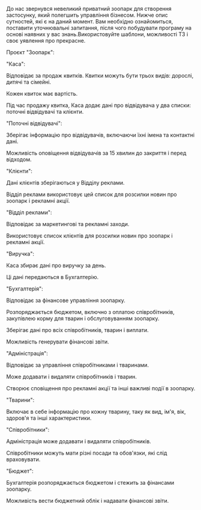 До нас звернувся невеликий приватний зоопарк для створення застосунку, який полегшить управління бізнесом. Нижче опис сутностей, які є на даний момент. Вам необхідно ознайомиться, поставити уточнювальні запитання, після чого побудувати програму на основі наявних у вас знань.Використовуйте шаблони, можливості ТЗ і своє уявлення про прекрасне.

Проєкт "Зоопарк":

"Каса":

Відповідає за продаж квитків. Квитки можуть бути трьох видів: дорослі, дитячі та сімейні.

Кожен квиток має вартість.

Під час продажу квитка, Каса додає дані про відвідувача у два списки: поточні відвідувачі та клієнти.

"Поточні відвідувачі":

Зберігає інформацію про відвідувачів, включаючи їхні імена та контактні дані.

Можливість оповіщення відвідувачів за 15 хвилин до закриття і перед відходом.

"Клієнти":

Дані клієнтів зберігаються у Відділу реклами.

Відділ реклами використовує цей список для розсилки новин про зоопарк і рекламні акції.

"Відділ реклами":

Відповідає за маркетингові та рекламні заходи.

Використовує список клієнтів для розсилки новин про зоопарк і рекламні акції.

"Виручка":

Каса збирає дані про виручку за день.

Ці дані передаються в Бухгалтерію.

"Бухгалтерія":

Відповідає за фінансове управління зоопарку.

Розпоряджається бюджетом, включно з оплатою співробітників, закупівлею корму для тварин і обслуговуванням зоопарку.

Зберігає дані про всіх співробітників, тварин і виплати.

Можливість генерувати фінансові звіти.

"Адміністрація":

Відповідає за управління співробітниками і тваринами.

Може додавати і видаляти співробітників і тварин.

Створює сповіщення про рекламні акції та інші важливі події в зоопарку.

"Тварини":

Включає в себе інформацію про кожну тварину, таку як вид, ім'я, вік, здоров'я та інші характеристики.

"Співробітники":

Адміністрація може додавати і видаляти співробітників.

Співробітники можуть мати різні посади та обов'язки, які слід враховувати.

"Бюджет":

Бухгалтерія розпоряджається бюджетом і стежить за фінансами зоопарку.

Можливість вести бюджетний облік і надавати фінансові звіти.
